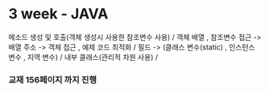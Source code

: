 # 3 week - JAVA
메소드 생성 및 호출(객체 생성시 사용한 참조변수 사용) / 
객체 배열 , 참조변수 접근 -> 배열 주소 -> 객체 접근 , 예제 코드 최적화 /
필드 -> (클래스 변수(static) , 인스턴스 변수 , 지역 변수) /
내부 클래스(관리적 차원 사용) / 
### 교재 156페이지 까지 진행
